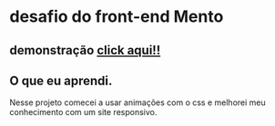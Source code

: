 # desafio do front-end Mento

## demonstração <a href="https://cranky-fermi-70f2ac.netlify.app/">click aqui!!</a>

## O que eu aprendi.

Nesse projeto comecei a usar animações com o css e melhorei meu conhecimento com um site responsivo.
